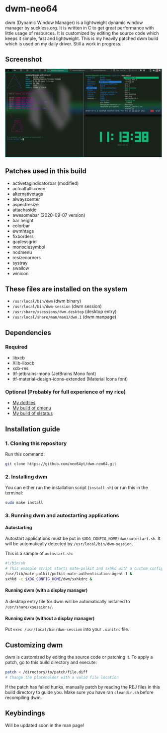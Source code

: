 # dwm-neo64

dwm (Dynamic Window Manager) is a lightweight dynamic window manager by suckless.org. It is written in C to get great performance with little usage of resources. It is customized by editing the source code which keeps it simple, fast and lightweight. This is my heavily patched dwm build which is used on my daily driver. Still a work in progress.

## Screenshot

![screenshot](dwm.png)

## Patches used in this build

* activetagindicatorbar (modified)
* actualfullscreen
* alternativetags
* alwayscenter
* aspectresize
* attachaside
* awesomebar (2020-09-07 version)
* bar height
* colorbar
* ewmhtags
* fixborders
* gaplessgrid
* monoclesymbol
* nodmenu
* resizecorners
* systray
* swallow
* winicon

## These files are installed on the system

* `/usr/local/bin/dwm` (dwm binary)
* `/usr/local/bin/dwm-session` (dwm session)
* `/usr/share/xsessions/dwm.desktop` (desktop entry)
* `/usr/local/share/man/man1/dwm.1` (dwm manpage)

## Dependencies

### Required

* libxcb
* Xlib-libxcb
* xcb-res
* ttf-jetbrains-mono (JetBrains Mono font)
* ttf-material-design-icons-extended (Material Icons font)

### Optional (Probably for full experience of my rice)

* [My dotfiles](https://github.com/neo64yt/dotfiles)
* [My build of dmenu](https://github.com/neo64yt/dmenu-neo64)
* [My build of slstatus](https://github.com/neo64yt/slstatus-neo64)

## Installation guide

### 1. Cloning this repository

Run this command:

```bash
git clone https://github.com/neo64yt/dwm-neo64.git
```

### 2. Installing dwm

You can either run the installation script (`install.sh`) or run this in the terminal:

```bash
sudo make install 
```

### 3. Running dwm and autostarting applications

#### Autostarting

Autostart applications must be put in `$XDG_CONFIG_HOME/dwm/autostart.sh`. It will be automatically detected by `/usr/local/bin/dwm-session`.

This is a sample of `autostart.sh`:

```bash
#!/bin/sh
# This example script starts mate-polkit and sxhkd with a custom config file
/usr/lib/mate-polkit/polkit-mate-authentication-agent-1 &
sxhkd -c $XDG_CONFIG_HOME/dwm/sxhkdrc &
```

#### Running dwm (with a display manager)

A desktop entry file for dwm will be automatically installed to `/usr/share/xsessions/`.

#### Running dwm (without a display manager)

Put `exec /usr/local/bin/dwm-session` into your `.xinitrc` file.

## Customizing dwm

dwm is customized by editing the source code or patching it. To apply a patch, go to this build directory and execute:

``` bash
patch < /directory/to/patch/file.diff
# Change the placeholder with a valid file location
```

If the patch has failed hunks, manually patch by reading the REJ files in this build directory to guide you.
Make sure you have ran `cleandir.sh` before recompiling dwm.

## Keybindings

Will be updated soon in the man page!
